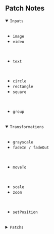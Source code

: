 ## Patch Notes


<details open>
    <summary><code>Inputs</code></summary>
<br>

- `image`
- `video`

<br>

- `text`

<br>

- `circle`
- `rectangle`
- `square`

<br>

- `group`

</details>

<br>

<details open>
    <summary><code>Transformations</code></summary>
<br>

- `grayscale`
- `fadeIn / fadeOut`

<br>

- `moveTo`

<br>

- `scale`
- `zoom`

<br>

- `setPosition`

</details>

<br>

<details>
    <summary><code>Patchs</code></summary>
<br>

- `feature`: start and duration of transformation (08/04/25)
- `rework`: keeping (08/04/25)
- `feature`: wait -> freeze the screen for the duration (08/04/25)
- `transformation`: setPosition (08/04/25)
- `rework`: move -> moveTo (08/04/25)
- `input`: group (08/04/25)
- `input`: rectangle (24/03/25)
- `input`: circle (24/03/25)
- `transformation`: scale (20/03/25)
- `transformation`: zoom (19/03/25)
- `rework`: effects' duration (19/03/25)
- `transformation`: grayscale (19/03/25)
- `feature`: keep last frame of input on screen (06/03/25)
- `rework`: one stack (06/03/25)
- `transformation`: repeat (03/03/25)
- `input`: text (03/03/25)
- `rework`: position of the frames (02/03/25)
- `transformation`: move (02/03/25)
- `feature`: setters (update in real time the proportions of a shape) (20/09/25)
- `fix`: different framerate between the window and the generated video

</details>
